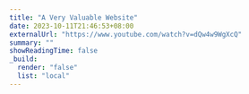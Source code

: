 ```yaml
---
title: "A Very Valuable Website"
date: 2023-10-11T21:46:53+08:00
externalUrl: "https://www.youtube.com/watch?v=dQw4w9WgXcQ"
summary: ""
showReadingTime: false
_build:
  render: "false"
  list: "local"
---
```

